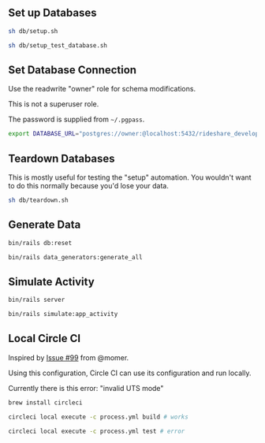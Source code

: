 ## Set up Databases

```sh
sh db/setup.sh

sh db/setup_test_database.sh
```


## Set Database Connection

Use the readwrite "owner" role for schema modifications.

This is not a superuser role.

The password is supplied from `~/.pgpass`.

```sh
export DATABASE_URL="postgres://owner:@localhost:5432/rideshare_development"
```

## Teardown Databases

This is mostly useful for testing the "setup" automation. You wouldn't want to do this normally because you'd lose your data.

```sh
sh db/teardown.sh
```

## Generate Data

```sh
bin/rails db:reset

bin/rails data_generators:generate_all
```

## Simulate Activity

```sh
bin/rails server

bin/rails simulate:app_activity
```

## Local Circle CI

Inspired by [Issue #99](https://github.com/andyatkinson/rideshare/issues/99) from @momer.

Using this configuration, Circle CI can use its configuration and run locally.

Currently there is this error: "invalid UTS mode"

```sh
brew install circleci

circleci local execute -c process.yml build # works

circleci local execute -c process.yml test # error
```

